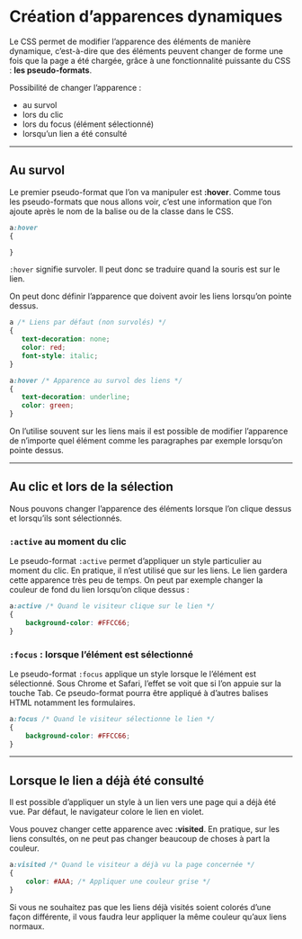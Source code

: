 # Création d’apparences dynamiques

Le CSS permet de modifier l’apparence des éléments de manière dynamique, c’est-à-dire que des éléments peuvent changer de forme une fois que la page a été chargée, grâce à une fonctionnalité puissante du CSS : **les pseudo-formats**.

Possibilité de changer l’apparence :
- au survol
- lors du clic
- lors du focus (élément sélectionné)
- lorsqu’un lien a été consulté

----

## Au survol

Le premier pseudo-format que l’on va manipuler est **:hover**. Comme tous les pseudo-formats que nous allons voir, c’est une information que l’on ajoute après le nom de la balise ou de la classe dans le CSS.

```css
a:hover
{

}
```

`:hover` signifie survoler. Il peut donc se traduire quand la souris est sur le lien.

On peut donc définir l’apparence que doivent avoir les liens lorsqu’on pointe dessus.
```css
a /* Liens par défaut (non survolés) */
{
   text-decoration: none;
   color: red;
   font-style: italic;
}

a:hover /* Apparence au survol des liens */
{
   text-decoration: underline;
   color: green;
}
```

On l’utilise souvent sur les liens mais il est possible de modifier l’apparence de n’importe quel élément comme les paragraphes par exemple lorsqu’on pointe dessus.

----

## Au clic et lors de la sélection

Nous pouvons changer l’apparence des éléments lorsque l’on clique dessus et lorsqu’ils sont sélectionnés.

### `:active` au moment du clic

Le pseudo-format `:active` permet d’appliquer un style particulier au moment du clic. En pratique, il n’est utilisé que sur les liens.
Le lien gardera cette apparence très peu de temps.
On peut par exemple changer la couleur de fond du lien lorsqu’on clique dessus :
```css
a:active /* Quand le visiteur clique sur le lien */
{
    background-color: #FFCC66;
}
```

### `:focus` : lorsque l’élément est sélectionné

Le pseudo-format `:focus` applique un style lorsque le l’élément est sélectionné.
Sous Chrome et Safari, l’effet se voit que si l’on appuie sur la touche Tab.
Ce pseudo-format pourra être appliqué à d’autres balises HTML notamment les formulaires.
```css
a:focus /* Quand le visiteur sélectionne le lien */
{
    background-color: #FFCC66;
}
```

----

## Lorsque le lien a déjà été consulté

Il est possible d’appliquer un style à un lien vers une page qui a déjà été vue. Par défaut, le navigateur colore le lien en violet.

Vous pouvez changer cette apparence avec **:visited**. En pratique, sur les liens consultés, on ne peut pas changer beaucoup de choses à part la couleur.
```css
a:visited /* Quand le visiteur a déjà vu la page concernée */
{
    color: #AAA; /* Appliquer une couleur grise */
}
```
Si vous ne souhaitez pas que les liens déjà visités soient colorés d’une façon différente, il vous faudra leur appliquer la même couleur qu’aux liens normaux.
